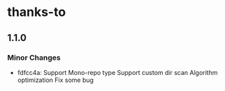 # thanks-to

## 1.1.0

### Minor Changes

- fdfcc4a: Support Mono-repo type
  Support custom dir scan
  Algorithm optimization
  Fix some bug
